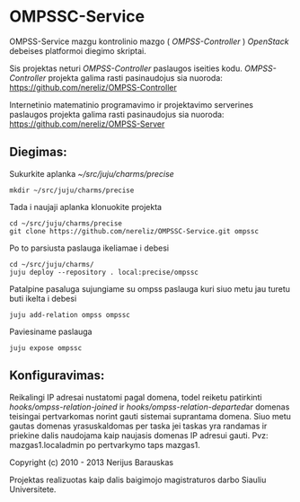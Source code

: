 OMPSSC-Service
==============

OMPSS-Service mazgu kontrolinio mazgo ( *OMPSS-Controller* ) *OpenStack* debeises platformoi diegimo skriptai.

Sis projektas neturi *OMPSS-Controller* paslaugos iseities kodu. 
*OMPSS-Controller* projekta galima rasti pasinaudojus sia nuoroda:
https://github.com/nereliz/OMPSS-Controller

Internetinio matematinio programavimo ir projektavimo serverines paslaugos projekta galima rasti 
pasinaudojus sia nuoroda:
https://github.com/nereliz/OMPSS-Server

Diegimas:
--------------

Sukurkite aplanka *~/src/juju/charms/precise*

    mkdir ~/src/juju/charms/precise

Tada i naujaji aplanka klonuokite projekta
    
    cd ~/src/juju/charms/precise
    git clone https://github.com/nereliz/OMPSSC-Service.git ompssc

Po to parsiusta paslauga ikeliamae i debesi

    cd ~/src/juju/charms/
    juju deploy --repository . local:precise/ompssc

Patalpine pasaluga sujungiame su ompss paslauga kuri siuo metu jau turetu buti ikelta i debesi

    juju add-relation ompss ompssc
    
Paviesiname paslauga

    juju expose ompssc

Konfiguravimas:
--------------

Reikalingi IP adresai nustatomi pagal domena, todel reiketu patirkinti *hooks/ompss-relation-joined* 
ir *hooks/ompss-relation-departed*ar domenas teisingai pertvarkomas norint gauti sistemai suprantama domena.
Siuo metu gautas domenas yrasuskaldomas per taska jei taskas yra randamas ir priekine dalis naudojama kaip 
naujasis domenas IP adresui gauti. Pvz: mazgas1.localadmin po pertvarkymo taps mazgas1.

Copyright (c) 2010 - 2013 Nerijus Barauskas

Projektas realizuotas kaip dalis baigimojo magistraturos darbo Siauliu Universitete.
